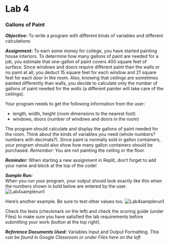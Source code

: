 # Lab 4
### Gallons of Paint

**_Objective:_**
To write a program with different kinds of variables and different calculations

**_Assignment:_**
To earn some money for college, you have started painting house interiors.  To determine how many gallons of paint are needed for a job, you estimate that one-gallon of paint covers 400 square feet of surface.  Since windows and doors require different paint than the walls or no paint at all, you deduct 15 square feet for each window and 21 square feet for each door in the room.  Also, knowing that ceilings are sometimes painted differently than walls, you decide to calculate only the number of gallons of paint needed for the *walls* (a different painter will take care of the ceilings). 


Your program needs to get the following information from the user:

* length, width, height (room dimensions to the nearest foot)
* windows, doors (number of windows and doors in the room)

The program should calculate and display the gallons of paint needed for the room.  Think about the kinds of variables you need (whole numbers? numbers with decimals?).  Since paint is normally sold in gallon containers, your program should also show how many gallon containers should be purchased. *Remember:* You are not painting the ceiling or the floor.

**_Reminder:_**
When starting a new assignment in Replit, don’t forget to add your name and block at the top of the code!

**_Sample Run:_**	
When you run your program, your output should look exactly like this when the numbers shown in bold below are entered by the user. 
![Lab4samplerun1](https://cdn.jsdelivr.net/gh/0x6a69616e/cpp-course-3720/assets/Lab4SampleRun1.png)

Here’s another example. Be sure to test other values too.
![Lab4samplerun1](https://cdn.jsdelivr.net/gh/0x6a69616e/cpp-course-3720/assets/Lab4SampleRun2.png)

Check the tests (checkmark on the left) and check the scoring guide (under Files) to make sure you have satisfied the lab requirements before submitting your work (button at the top right).

**_Reference Documents Used:_** Variables Input and Output Formatting. 
 *This can be found in Google Classroom or under Files here on the left*